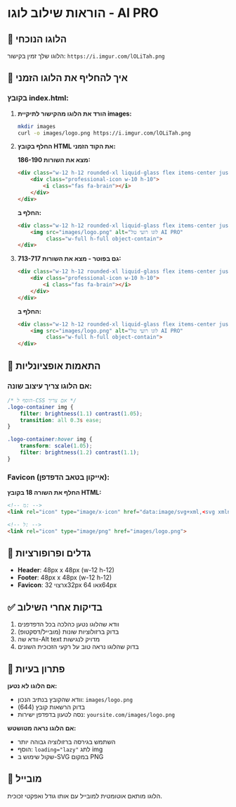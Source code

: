 # הוראות שילוב לוגו - AI PRO

## 📸 הלוגו הנוכחי
הלוגו שלך זמין בקישור: `https://i.imgur.com/lOLiTah.png`

## 🔄 איך להחליף את הלוגו הזמני

### בקובץ index.html:

1. **הורד את הלוגו מהקישור לתיקיית images:**
   ```bash
   mkdir images
   curl -o images/logo.png https://i.imgur.com/lOLiTah.png
   ```

2. **החלף בקובץ HTML את הקוד הזמני:**
   
   **מצא את השורות 186-190:**
   ```html
   <div class="w-12 h-12 rounded-xl liquid-glass flex items-center justify-center">
       <div class="professional-icon w-10 h-10">
           <i class="fas fa-brain"></i>
       </div>
   </div>
   ```

   **החלף ב:**
   ```html
   <div class="w-12 h-12 rounded-xl liquid-glass flex items-center justify-center p-2">
       <img src="images/logo.png" alt="לוגו רועי טל AI PRO" 
            class="w-full h-full object-contain">
   </div>
   ```

3. **גם בפוטר - מצא את השורות 713-717:**
   ```html
   <div class="w-12 h-12 rounded-xl liquid-glass flex items-center justify-center">
       <div class="professional-icon w-10 h-10">
           <i class="fas fa-brain"></i>
       </div>
   </div>
   ```

   **החלף ב:**
   ```html
   <div class="w-12 h-12 rounded-xl liquid-glass flex items-center justify-center p-2">
       <img src="images/logo.png" alt="לוגו רועי טל AI PRO" 
            class="w-full h-full object-contain">
   </div>
   ```

## 🎨 התאמות אופציונליות

### אם הלוגו צריך עיצוב שונה:

```css
/* הוסף ל-CSS אם צריך */
.logo-container img {
    filter: brightness(1.1) contrast(1.05);
    transition: all 0.3s ease;
}

.logo-container:hover img {
    transform: scale(1.05);
    filter: brightness(1.2) contrast(1.1);
}
```

### Favicon (אייקון בטאב הדפדפן):

**החלף את השורה 18 בקובץ HTML:**
```html
<!-- מ: -->
<link rel="icon" type="image/x-icon" href="data:image/svg+xml,<svg xmlns=%22http://www.w3.org/2000/svg%22 viewBox=%220 0 100 100%22><text y=%22.9em%22 font-size=%2290%22>🤖</text></svg>">

<!-- ל: -->
<link rel="icon" type="image/png" href="images/logo.png">
```

## 📐 גדלים ופרופורציות

- **Header**: 48px x 48px (w-12 h-12)
- **Footer**: 48px x 48px (w-12 h-12)
- **Favicon**: רצוי 32x32px או 64x64px

## ✅ בדיקות אחרי השילוב

1. וודא שהלוגו נטען כהלכה בכל הדפדפנים
2. בדוק ברזולוציות שונות (מובייל/דסקטופ)  
3. וודא שה-Alt text מדויק לנגישות
4. בדוק שהלוגו נראה טוב על רקעי הזכוכית השונים

## 🔧 פתרון בעיות

**אם הלוגו לא נטען:**
- וודא שהקובץ בנתיב הנכון: `images/logo.png`
- בדוק הרשאות קובץ (644)
- נסה לטעון בדפדפן ישירות: `yoursite.com/images/logo.png`

**אם הלוגו נראה מטושטש:**
- השתמש בגירסה ברזולוציה גבוהה יותר
- הוסף: `loading="lazy"` לתג img
- שקול שימוש ב-SVG במקום PNG

## 📱 מובייל

הלוגו מותאם אוטומטית למובייל עם אותו גודל ואפקטי זכוכית.